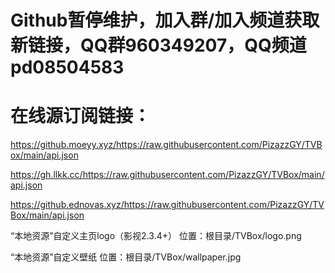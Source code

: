 # Github暂停维护，加入群/加入频道获取新链接，QQ群960349207，QQ频道pd08504583

# 在线源订阅链接：

https://github.moeyy.xyz/https://raw.githubusercontent.com/PizazzGY/TVBox/main/api.json

https://gh.llkk.cc/https://raw.githubusercontent.com/PizazzGY/TVBox/main/api.json

https://github.ednovas.xyz/https://raw.githubusercontent.com/PizazzGY/TVBox/main/api.json

“本地资源”自定义主页logo（影视2.3.4+）
位置：根目录/TVBox/logo.png

“本地资源”自定义壁纸
位置：根目录/TVBox/wallpaper.jpg
